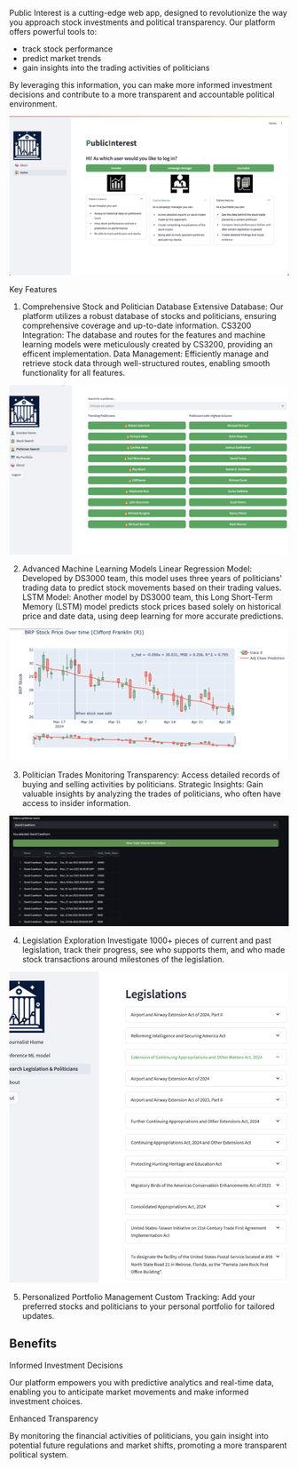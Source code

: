 Public Interest is a cutting-edge web app, designed to revolutionize the way you approach stock investments and political transparency. Our platform offers powerful tools to:

- track stock performance
- predict market trends
- gain insights into the trading activities of politicians

By leveraging this information, you can make more informed investment decisions and contribute to a more transparent and accountable political environment.

![home](app/src/assets/home.png)

Key Features

1. Comprehensive Stock and Politician Database
Extensive Database: Our platform utilizes a robust database of stocks and politicians, ensuring comprehensive coverage and up-to-date information.
CS3200 Integration: The database and routes for the features and machine learning models were meticulously created by CS3200, providing an efficent implementation. 
Data Management: Efficiently manage and retrieve stock data through well-structured routes, enabling smooth functionality for all features.

![stock_politician_data](app/src/assets/politicians.png)

2. Advanced Machine Learning Models
Linear Regression Model: Developed by DS3000 team, this model uses three years of politicians' trading data to predict stock movements based on their trading values.
LSTM Model: Another model by DS3000 team, this Long Short-Term Memory (LSTM) model predicts stock prices based solely on historical price and date data, using deep learning for more accurate predictions.

![LSTM graph](app/src/assets/lin_reg_stock_price.png)

3. Politician Trades Monitoring
Transparency: Access detailed records of buying and selling activities by politicians.
Strategic Insights: Gain valuable insights by analyzing the trades of politicians, who often have access to insider information.

![politician_stock_buy](app/src/assets/politician_stock_buy.png)

4. Legislation Exploration
Investigate 1000+ pieces of current and past legislation, track their progress, see who supports them, and who made stock transactions around milestones of the legislation.

![legislation](app/src/assets/legislation.png)

5. Personalized Portfolio Management
Custom Tracking: Add your preferred stocks and politicians to your personal portfolio for tailored updates.



## Benefits

Informed Investment Decisions

Our platform empowers you with predictive analytics and real-time data, enabling you to anticipate market movements and make informed investment choices.

Enhanced Transparency

By monitoring the financial activities of politicians, you gain insight into potential future regulations and market shifts, promoting a more transparent political system.
